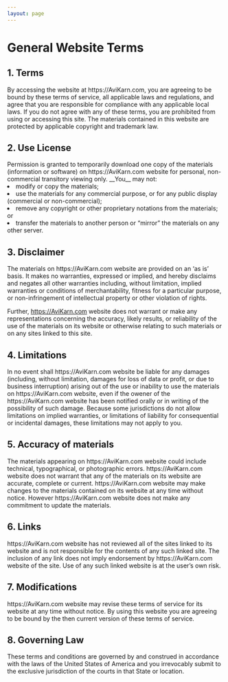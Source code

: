 ```yaml
---
layout: page
---
```


<h1> General Website Terms </h1>

<h2> 1. Terms </h2>
By accessing the website at https://AviKarn.com, you are agreeing to be bound by these terms of service, all applicable laws and regulations, and agree that you are responsible for compliance with any applicable local laws. 
If you do not agree with any of these terms, you are prohibited from using or accessing this site. 
The materials contained in this website are protected by applicable copyright and trademark law.

<h2>2. Use License </h2>
Permission is granted to temporarily download one copy of the materials (information or software) on https://AviKarn.com website for personal, non-commercial transitory viewing only.
__You__ may not:

<li>modify or copy the materials; </li>
<li>use the materials for any commercial purpose, or for any public display (commercial or non-commercial); </li>
<li>remove any copyright or other proprietary notations from the materials; or </li>
<li>transfer the materials to another person or “mirror” the materials on any other server.</li>

<h2>3. Disclaimer </h2>
The materials on https://AviKarn.com website are provided on an ‘as is’ basis. 
It makes no warranties, expressed or implied, and hereby disclaims and negates all other warranties including, without limitation, implied warranties or conditions of merchantability, fitness for a particular purpose, or non-infringement of intellectual property or other violation of rights.

Further, https://AviKarn.com website does not warrant or make any representations concerning the accuracy, likely results, or reliability of the use of the materials on its website or otherwise relating to such materials or on any sites linked to this site.

<h2>4. Limitations </h2>
In no event shall https://AviKarn.com website be liable for any damages (including, without limitation, damages for loss of data or profit, or due to business interruption) arising out of the use or inability to use the materials on https://AviKarn.com website, even if the owener of the https://AviKarn.com website has been notified orally or in writing of the possibility of such damage. Because some jurisdictions do not allow limitations on implied warranties, or limitations of liability for consequential or incidental damages, these limitations may not apply to you.

<h2>5. Accuracy of materials </h2>
The materials appearing on https://AviKarn.com website could include technical, typographical, or photographic errors. 
https://AviKarn.com website does not warrant that any of the materials on its website are accurate, complete or current. 
https://AviKarn.com website may make changes to the materials contained on its website at any time without notice. 
However https://AviKarn.com website does not make any commitment to update the materials.

<h2>6. Links </h2>
https://AviKarn.com website has not reviewed all of the sites linked to its website and is not responsible for the contents of any such linked site. 
The inclusion of any link does not imply endorsement by https://AviKarn.com website of the site. 
Use of any such linked website is at the user’s own risk.

<h2>7. Modifications </h2>
https://AviKarn.com website may revise these terms of service for its website at any time without notice. 
By using this website you are agreeing to be bound by the then current version of these terms of service.

<h2>8. Governing Law </h2>
These terms and conditions are governed by and construed in accordance with the laws of the United States of America and you irrevocably submit to the exclusive jurisdiction of the courts in that State or location.

